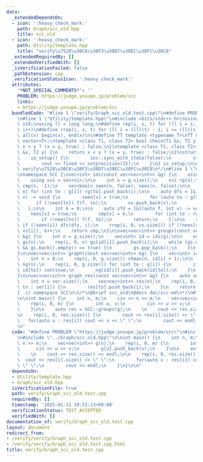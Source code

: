 ```yaml
---
data:
  _extendedDependsOn:
  - icon: ':heavy_check_mark:'
    path: Graph/scc_old.hpp
    title: scc_old
  - icon: ':heavy_check_mark:'
    path: Utility/template.hpp
    title: "verify\u7528\u30C6\u30F3\u30D7\u30EC\u30FC\u30C8"
  _extendedRequiredBy: []
  _extendedVerifiedWith: []
  _isVerificationFailed: false
  _pathExtension: cpp
  _verificationStatusIcon: ':heavy_check_mark:'
  attributes:
    '*NOT_SPECIAL_COMMENTS*': ''
    PROBLEM: https://judge.yosupo.jp/problem/scc
    links:
    - https://judge.yosupo.jp/problem/scc
  bundledCode: "#line 1 \"verify/Graph_scc_old.test.cpp\"\n#define PROBLEM \"https://judge.yosupo.jp/problem/scc\"\
    \n#line 1 \"Utility/template.hpp\"\n#include <bits/stdc++.h>\nusing namespace\
    \ std;\nusing ll = long long;\n#define rep(i, s, t) for (ll i = s; i < (ll)(t);\
    \ i++)\n#define rrep(i, s, t) for (ll i = (ll)(t) - 1; i >= (ll)(s); i--)\n#define\
    \ all(x) begin(x), end(x)\n\n#define TT template <typename T>\nTT using vec =\
    \ vector<T>;\ntemplate <class T1, class T2> bool chmin(T1 &x, T2 y) {\n    return\
    \ x > y ? (x = y, true) : false;\n}\ntemplate <class T1, class T2> bool chmax(T1\
    \ &x, T2 y) {\n    return x < y ? (x = y, true) : false;\n}\nstruct io_setup {\n\
    \    io_setup() {\n        ios::sync_with_stdio(false);\n        std::cin.tie(nullptr);\n\
    \        cout << fixed << setprecision(15);\n    }\n} io_setup;\n\n/*\n@brief\
    \ verify\u7528\u30C6\u30F3\u30D7\u30EC\u30FC\u30C8\n*/\n#line 1 \"Graph/scc_old.hpp\"\
    \nnamespace SCC {\nvec<int> ids(const vec<vec<int>> &g) {\n    using vi = vec<int>;\n\
    \    using vvi = vec<vi>;\n\n    int n = g.size();\n    vvi rg(n);\n    vi vs,\
    \ cmp(n, -1);\n    vec<bool> seen(n, false), nees(n, false);\n\n    rep(i, 0,\
    \ n) for (int to : g[i]) rg[to].push_back(i);\n\n    auto dfs = [&](auto f, int\
    \ v) -> void {\n        seen[v] = true;\n        for (auto to : g[v])\n      \
    \      if (!seen[to]) f(f, to);\n        vs.push_back(v);\n        return;\n \
    \   };\n\n    int k = 0;\n\n    auto sfd = [&](auto f, int v) -> void {\n    \
    \    nees[v] = true;\n        cmp[v] = k;\n        for (int to : rg[v])\n    \
    \        if (!nees[to]) f(f, to);\n        return;\n    };\n\n    rep(i, 0, n)\
    \ if (!seen[i]) dfs(dfs, i);\n    rrep(i, 0, vs.size()) if (!nees[vs[i]]) sfd(sfd,\
    \ vs[i]), k++;\n    return cmp;\n}\n\nvec<vec<int>> groups(const vec<vec<int>>\
    \ &g) {\n    int n = g.size();\n    vec<int> id = ids(g);\n\n    vec<vec<int>>\
    \ gs(n);\n    rep(i, 0, n) gs[id[i]].push_back(i);\n    while (gs.empty() == false\
    \ && gs.back().empty() == true) {\n        gs.pop_back();\n    }\n    return gs;\n\
    }\n\nvec<vec<int>> graph(const vec<vec<int>> &g) {\n    vec<int> id = ids(g);\n\
    \    int n = 0;\n    rep(i, 0, g.size()) chmax(n, id[i] + 1);\n\n    vec<vec<int>>\
    \ ng(n);\n    rep(i, 0, g.size()) for (int to : g[i]) {\n        if (id[i] ==\
    \ id[to]) continue;\n        ng[id[i]].push_back(id[to]);\n    }\n    return ng;\n\
    }\n\nvec<vec<int>> graph_rev(const vec<vec<int>> &g) {\n    auto ser = graph(g);\n\
    \    int n = ser.size();\n    vec<vec<int>> res(n);\n    rep(i, 0, n) for(int\
    \ to : ser[i]) {\n        res[to].push_back(i);\n    }\n    return res;\n}\n\n\
    }  // namespace SCC\n\n/*\n@brief scc_old\n@docs doc/scc.md\n*/\n#line 4 \"verify/Graph_scc_old.test.cpp\"\
    \n\nint main() {\n    int n, m;\n    cin >> n >> m;\n    vec<vec<int>> g(n);\n\
    \    rep(i, 0, m) {\n        int u, v;\n        cin >> u >> v;\n        g[u].push_back(v);\n\
    \    }\n\n    auto res = SCC::groups(g);\n    \n    cout << res.size() << endl;\n\
    \n    rep(i, 0, res.size()) {\n        cout << res[i].size() << \" \";\n     \
    \   for(auto v : res[i]) cout << v << \" \";\n        cout << endl;\n    }\n}\n\
    \n"
  code: "#define PROBLEM \"https://judge.yosupo.jp/problem/scc\"\n#include \"../Utility/template.hpp\"\
    \n#include \"../Graph/scc_old.hpp\"\n\nint main() {\n    int n, m;\n    cin >>\
    \ n >> m;\n    vec<vec<int>> g(n);\n    rep(i, 0, m) {\n        int u, v;\n  \
    \      cin >> u >> v;\n        g[u].push_back(v);\n    }\n\n    auto res = SCC::groups(g);\n\
    \    \n    cout << res.size() << endl;\n\n    rep(i, 0, res.size()) {\n      \
    \  cout << res[i].size() << \" \";\n        for(auto v : res[i]) cout << v <<\
    \ \" \";\n        cout << endl;\n    }\n}\n\n"
  dependsOn:
  - Utility/template.hpp
  - Graph/scc_old.hpp
  isVerificationFile: true
  path: verify/Graph_scc_old.test.cpp
  requiredBy: []
  timestamp: '2025-01-11 19:51:13+09:00'
  verificationStatus: TEST_ACCEPTED
  verifiedWith: []
documentation_of: verify/Graph_scc_old.test.cpp
layout: document
redirect_from:
- /verify/verify/Graph_scc_old.test.cpp
- /verify/verify/Graph_scc_old.test.cpp.html
title: verify/Graph_scc_old.test.cpp
---
```

